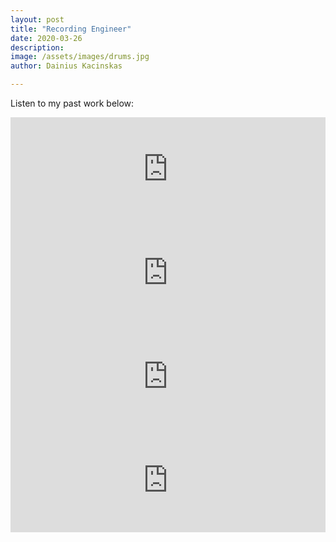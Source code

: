 ```yaml
---
layout: post
title: "Recording Engineer"
date: 2020-03-26
description: 
image: /assets/images/drums.jpg
author: Dainius Kacinskas

---
```

Listen to my past work below:
<iframe width="100%" height="166" scrolling="no" frameborder="no" allow="autoplay" src="https://w.soundcloud.com/player/?url=https%3A//api.soundcloud.com/tracks/785379343&color=%23ff5500&auto_play=false&hide_related=false&show_comments=true&show_user=true&show_reposts=false&show_teaser=true"></iframe>
<iframe width="100%" height="166" scrolling="no" frameborder="no" allow="autoplay" src="https://w.soundcloud.com/player/?url=https%3A//api.soundcloud.com/tracks/785378344&color=%23ff5500&auto_play=false&hide_related=false&show_comments=true&show_user=true&show_reposts=false&show_teaser=true"></iframe>
<iframe width="100%" height="166" scrolling="no" frameborder="no" allow="autoplay" src="https://w.soundcloud.com/player/?url=https%3A//api.soundcloud.com/tracks/785377483&color=%23ff5500&auto_play=false&hide_related=false&show_comments=true&show_user=true&show_reposts=false&show_teaser=true"></iframe>
<iframe width="100%" height="166" scrolling="no" frameborder="no" allow="autoplay" src="https://w.soundcloud.com/player/?url=https%3A//api.soundcloud.com/tracks/785377159&color=%23ff5500&auto_play=false&hide_related=false&show_comments=true&show_user=true&show_reposts=false&show_teaser=true"></iframe>




<!--<audio controls>
  <source src="/assets/audio/RecordingConcertHall.wav" type="audio/mpeg">
  </audio>-->
